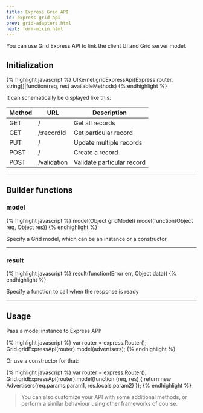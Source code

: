 ```yaml
---
title: Express Grid API
id: express-grid-api
prev: grid-adapters.html
next: form-mixin.html
---
```


You can use Grid Express API to link the client UI and Grid server model.

## Initialization

{% highlight javascript %}
UIKernel.gridExpressApi(Express router, string[]|function(req, res) availableMethods)
{% endhighlight %}

It can schematically be displayed like this:

| Method   | URL   | Description |
|----------|--------|--------------|
| GET | / | Get all records |
| GET | /:recordId | Get particular record |
| PUT | / | Update multiple records |
| POST | / | Create a record |
| POST | /validation | Validate particular record |

----

## Builder functions

### model

{% highlight javascript %}
model(Object gridModel)
model(function(Object req, Object res))
{% endhighlight %}

Specify a Grid model, which can be an instance or a constructor

----

### result

{% highlight javascript %}
result(function(Error err, Object data))
{% endhighlight %}

Specify a function to call when the response is ready

----

## Usage

Pass a model instance to Express API:

{% highlight javascript %}
var router = express.Router();
Grid.gridExpressApi(router).model(advertisers);
{% endhighlight %}

Or use a constructor for that:

{% highlight javascript %}
var router = express.Router();
Grid.gridExpressApi(router).model(function (req, res) {
  return new Advertisers(req.params.param1, res.locals.param2)
});
{% endhighlight %}

> You can also customize your API with some additional methods,
> or perform a similar behaviour using other frameworks of course.
